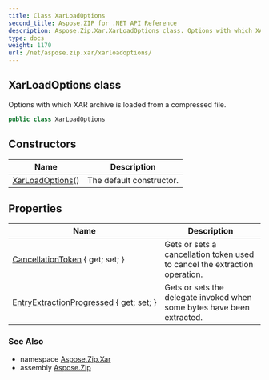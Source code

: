 ```yaml
---
title: Class XarLoadOptions
second_title: Aspose.ZIP for .NET API Reference
description: Aspose.Zip.Xar.XarLoadOptions class. Options with which XAR archive is loaded from a compressed file
type: docs
weight: 1170
url: /net/aspose.zip.xar/xarloadoptions/
---
```

## XarLoadOptions class

Options with which XAR archive is loaded from a compressed file.

```csharp
public class XarLoadOptions
```

## Constructors

| Name | Description |
| --- | --- |
| [XarLoadOptions](xarloadoptions/)() | The default constructor. |

## Properties

| Name | Description |
| --- | --- |
| [CancellationToken](../../aspose.zip.xar/xarloadoptions/cancellationtoken/) { get; set; } | Gets or sets a cancellation token used to cancel the extraction operation. |
| [EntryExtractionProgressed](../../aspose.zip.xar/xarloadoptions/entryextractionprogressed/) { get; set; } | Gets or sets the delegate invoked when some bytes have been extracted. |

### See Also

* namespace [Aspose.Zip.Xar](../../aspose.zip.xar/)
* assembly [Aspose.Zip](../../)


